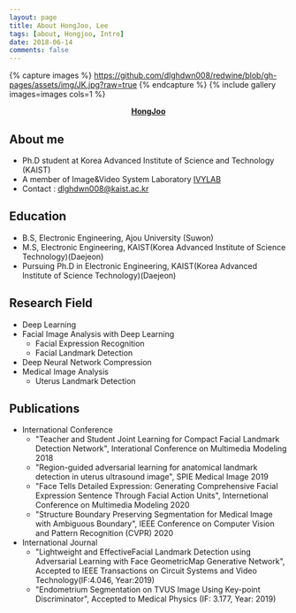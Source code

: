 ```yaml
---
layout: page
title: About HongJoo, Lee
tags: [about, Hongjoo, Intro]
date: 2018-06-14
comments: false
---
```


{% capture images %}
    https://github.com/dlghdwn008/redwine/blob/gh-pages/assets/img/JK.jpg?raw=true
{% endcapture %}
{% include gallery images=images cols=1 %}
<center><a href="https://dlghdwn008.github.io/redwine/about/"><b>HongJoo</b></a></center>

## About me
* Ph.D student at Korea Advanced Institute of Science and Technology (KAIST)
* A member of Image&Video System Laboratory [IVYLAB](http://ivylab.kaist.ac.kr)
* Contact : dlghdwn008@kaist.ac.kr

## Education
* B.S, Electronic Engineering, Ajou University (Suwon)
* M.S, Electronic Engineering, KAIST(Korea Advanced Institute of Science Technology)(Daejeon)
* Pursuing Ph.D in Electronic Engineering, KAIST(Korea Advanced Institute of Science Technology)(Daejeon)

## Research Field
* Deep Learning
* Facial Image Analysis with Deep Learning
  - Facial Expression Recognition
  - Facial Landmark Detection
 * Deep Neural Network Compression
 * Medical Image Analysis
    - Uterus Landmark Detection

## Publications
* International Conference
    - "Teacher and Student Joint Learning for Compact Facial Landmark Detection Network", Interational Conference on Multimedia Modeling 2018
    - "Region-guided adversarial learning for anatomical landmark detection in uterus ultrasound image", SPIE Medical Image 2019
    - "Face Tells Detailed Expression: Generating Comprehensive Facial Expression Sentence Through Facial Action Units", Internetional Conference on Multimedia Modeling 2020
    - "Structure Boundary Preserving Segmentation for Medical Image with Ambiguous Boundary", IEEE Conference on Computer Vision and Pattern Recognition (CVPR) 2020
* International Journal
    - "Lightweight and EffectiveFacial Landmark Detection using Adversarial Learning with Face GeometricMap Generative Network", Accepted to IEEE Transactions on Circuit Systems and Video Technology(IF:4.046, Year:2019)
    - "Endometrium Segmentation on TVUS Image Using Key-point Discriminator",
Accepted to Medical Physics (IF: 3.177, Year: 2019)
